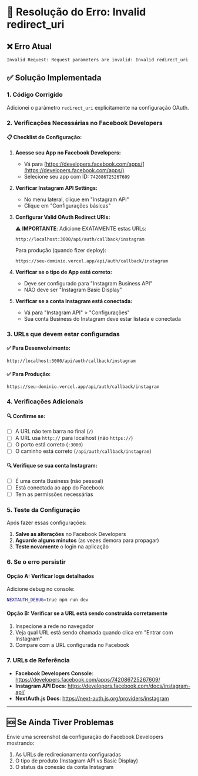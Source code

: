 # 🚨 Resolução do Erro: Invalid redirect_uri

## ❌ Erro Atual
```
Invalid Request: Request parameters are invalid: Invalid redirect_uri
```

## ✅ Solução Implementada

### 1. Código Corrigido
Adicionei o parâmetro `redirect_uri` explicitamente na configuração OAuth.

### 2. Verificações Necessárias no Facebook Developers

#### 📋 Checklist de Configuração:

1. **Acesse seu App no Facebook Developers:**
   - Vá para [https://developers.facebook.com/apps/](https://developers.facebook.com/apps/)
   - Selecione seu app com ID: `742086725267609`

2. **Verificar Instagram API Settings:**
   - No menu lateral, clique em "Instagram API"
   - Clique em "Configurações básicas"

3. **Configurar Valid OAuth Redirect URIs:**
   
   ⚠️ **IMPORTANTE**: Adicione EXATAMENTE estas URLs:
   ```
   http://localhost:3000/api/auth/callback/instagram
   ```
   
   Para produção (quando fizer deploy):
   ```
   https://seu-dominio.vercel.app/api/auth/callback/instagram
   ```

4. **Verificar se o tipo de App está correto:**
   - Deve ser configurado para "Instagram Business API"
   - NÃO deve ser "Instagram Basic Display"

5. **Verificar se a conta Instagram está conectada:**
   - Vá para "Instagram API" > "Configurações"
   - Sua conta Business do Instagram deve estar listada e conectada

### 3. URLs que devem estar configuradas

#### ✅ Para Desenvolvimento:
```
http://localhost:3000/api/auth/callback/instagram
```

#### ✅ Para Produção:
```
https://seu-dominio.vercel.app/api/auth/callback/instagram
```

### 4. Verificações Adicionais

#### 🔍 Confirme se:
- [ ] A URL não tem barra no final (`/`)
- [ ] A URL usa `http://` para localhost (não `https://`)
- [ ] O porto está correto (`:3000`)
- [ ] O caminho está correto (`/api/auth/callback/instagram`)

#### 🔍 Verifique se sua conta Instagram:
- [ ] É uma conta Business (não pessoal)
- [ ] Está conectada ao app do Facebook
- [ ] Tem as permissões necessárias

### 5. Teste da Configuração

Após fazer essas configurações:

1. **Salve as alterações** no Facebook Developers
2. **Aguarde alguns minutos** (as vezes demora para propagar)
3. **Teste novamente** o login na aplicação

### 6. Se o erro persistir

#### Opção A: Verificar logs detalhados
Adicione debug no console:
```bash
NEXTAUTH_DEBUG=true npm run dev
```

#### Opção B: Verificar se a URL está sendo construída corretamente
1. Inspecione a rede no navegador
2. Veja qual URL está sendo chamada quando clica em "Entrar com Instagram"
3. Compare com a URL configurada no Facebook

### 7. URLs de Referência

- **Facebook Developers Console**: https://developers.facebook.com/apps/742086725267609/
- **Instagram API Docs**: https://developers.facebook.com/docs/instagram-api/
- **NextAuth.js Docs**: https://next-auth.js.org/providers/instagram

---

## 🆘 Se Ainda Tiver Problemas

Envie uma screenshot da configuração do Facebook Developers mostrando:
1. As URLs de redirecionamento configuradas
2. O tipo de produto (Instagram API vs Basic Display)
3. O status da conexão da conta Instagram